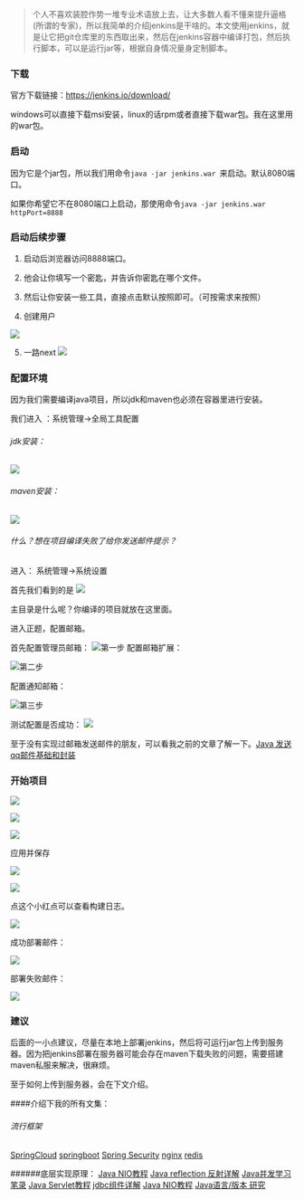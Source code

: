 >个人不喜欢装腔作势一堆专业术语放上去，让大多数人看不懂来提升逼格(所谓的专家)，所以我简单的介绍jenkins是干啥的。本文使用jenkins，就是让它把git仓库里的东西取出来，然后在jenkins容器中编译打包，然后执行脚本，可以是运行jar等，根据自身情况量身定制脚本。

### 下载
官方下载链接：https://jenkins.io/download/

windows可以直接下载msi安装，linux的话rpm或者直接下载war包。我在这里用的war包。

### 启动

因为它是个jar包，所以我们用命令`java -jar jenkins.war `来启动。默认8080端口。

如果你希望它不在8080端口上启动，那使用命令`java -jar jenkins.war httpPort=8888`

### 启动后续步骤

1. 启动后浏览器访问8888端口。

2. 他会让你填写一个密匙，并告诉你密匙在哪个文件。

3. 然后让你安装一些工具，直接点击默认按照即可。（可按需求来按照）

4. 创建用户

![](https://upload-images.jianshu.io/upload_images/5786888-c16bfab63716c553.png?imageMogr2/auto-orient/strip%7CimageView2/2/w/1240)

5. 一路next
![](https://upload-images.jianshu.io/upload_images/5786888-8cd716adb078626f.png?imageMogr2/auto-orient/strip%7CimageView2/2/w/1240)

### 配置环境

因为我们需要编译java项目，所以jdk和maven也必须在容器里进行安装。

我们进入 ：系统管理->全局工具配置

###### jdk安装： 
![](https://upload-images.jianshu.io/upload_images/5786888-600e4a85d696cf8e.png?imageMogr2/auto-orient/strip%7CimageView2/2/w/1240)

###### maven安装： 
![](https://upload-images.jianshu.io/upload_images/5786888-978af61977a70941.png?imageMogr2/auto-orient/strip%7CimageView2/2/w/1240)


###### 什么？想在项目编译失败了给你发送邮件提示？

进入： 系统管理->系统设置

首先我们看到的是
![](https://upload-images.jianshu.io/upload_images/5786888-0618ebc8093f32e7.png?imageMogr2/auto-orient/strip%7CimageView2/2/w/1240)

主目录是什么呢？你编译的项目就放在这里面。

进入正题，配置邮箱。

首先配置管理员邮箱：
![第一步](https://upload-images.jianshu.io/upload_images/5786888-7da6f607c3567d09.png?imageMogr2/auto-orient/strip%7CimageView2/2/w/1240)
配置邮箱扩展：

![第二步](https://upload-images.jianshu.io/upload_images/5786888-60a1e174099a3c38.png?imageMogr2/auto-orient/strip%7CimageView2/2/w/1240)

配置通知邮箱：

![第三步](https://upload-images.jianshu.io/upload_images/5786888-c8d9e25844e858a3.png?imageMogr2/auto-orient/strip%7CimageView2/2/w/1240)

测试配置是否成功：
![](https://upload-images.jianshu.io/upload_images/5786888-85b873349cd86136.png?imageMogr2/auto-orient/strip%7CimageView2/2/w/1240)

至于没有实现过邮箱发送邮件的朋友，可以看我之前的文章了解一下。[Java 发送qq邮件基础和封装](https://www.jianshu.com/p/f66553af9a04)

### 开始项目

![](https://upload-images.jianshu.io/upload_images/5786888-961154918017f864.png?imageMogr2/auto-orient/strip%7CimageView2/2/w/1240)

![](https://upload-images.jianshu.io/upload_images/5786888-d530893f50d97bea.png?imageMogr2/auto-orient/strip%7CimageView2/2/w/1240)

![](https://upload-images.jianshu.io/upload_images/5786888-95d7860d39669939.png?imageMogr2/auto-orient/strip%7CimageView2/2/w/1240)

应用并保存

![](https://upload-images.jianshu.io/upload_images/5786888-d15c8eee4fbac9cf.png?imageMogr2/auto-orient/strip%7CimageView2/2/w/1240)

![](https://upload-images.jianshu.io/upload_images/5786888-e3ade2ef6d3cd528.png?imageMogr2/auto-orient/strip%7CimageView2/2/w/1240)

点这个小红点可以查看构建日志。


![](https://upload-images.jianshu.io/upload_images/5786888-e67dc9e947536009.png?imageMogr2/auto-orient/strip%7CimageView2/2/w/1240)

成功部署邮件：

![](https://upload-images.jianshu.io/upload_images/5786888-dccb66227e01eaed.png?imageMogr2/auto-orient/strip%7CimageView2/2/w/1240)


部署失败邮件：

![](https://upload-images.jianshu.io/upload_images/5786888-1fc9b401d56d1527.png?imageMogr2/auto-orient/strip%7CimageView2/2/w/1240)


### 建议
后面的一小点建议，尽量在本地上部署jenkins，然后将可运行jar包上传到服务器。因为把jenkins部署在服务器可能会存在maven下载失败的问题，需要搭建maven私服来解决，很麻烦。

至于如何上传到服务器，会在下文介绍。


####介绍下我的所有文集：
###### 流行框架
[SpringCloud](https://www.jianshu.com/nb/18726057)
[springboot](https://www.jianshu.com/nb/19053594)
[Spring Security](https://www.jianshu.com/nb/23842307)
[nginx](https://www.jianshu.com/nb/18436827)
[redis](https://www.jianshu.com/nb/21461220)

######底层实现原理：
[Java NIO教程](https://www.jianshu.com/nb/21635138)
[Java reflection 反射详解](https://www.jianshu.com/nb/21989596)
[Java并发学习笔录](https://www.jianshu.com/nb/22549959)
[Java Servlet教程](https://www.jianshu.com/nb/22065472)
[jdbc组件详解](https://www.jianshu.com/nb/22774157)
[Java NIO教程](https://www.jianshu.com/nb/21635138)
[Java语言/版本 研究](https://www.jianshu.com/nb/19137666)

